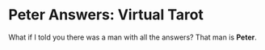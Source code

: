# Peter Answers: Virtual Tarot

What if I told you there was a man with all the answers? 
That man is **Peter**.
